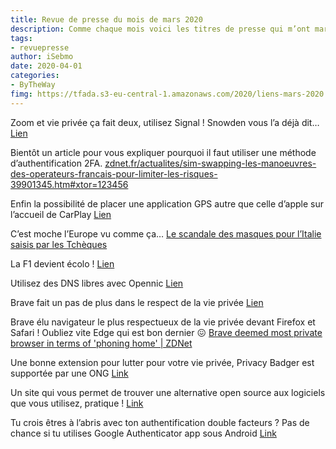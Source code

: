 ```yaml
---
title: Revue de presse du mois de mars 2020
description: Comme chaque mois voici les titres de presse qui m’ont marqué. 
tags: 
- revuepresse
author: iSebmo
date: 2020-04-01
categories: 
- ByTheWay
fimg: https://tfada.s3-eu-central-1.amazonaws.com/2020/liens-mars-2020.jpeg
--- 
```


Zoom et vie privée ça fait deux, utilisez Signal ! Snowden vous l’a déjà dit…
[Lien](https://www.cultofmac.com/696975/zoom-shares-data-with-facebook-even-about-non-facebook-users/)

Bientôt un article pour vous expliquer pourquoi il faut utiliser une méthode d’authentification 2FA.
[zdnet.fr/actualites/sim-swapping-les-manoeuvres-des-operateurs-francais-pour-limiter-les-risques-39901345.htm#xtor=123456](zdnet.fr/actualites/sim-swapping-les-manoeuvres-des-operateurs-francais-pour-limiter-les-risques-39901345.htm#xtor=123456)

Enfin la possibilité de placer une application GPS autre que celle d’apple sur l’accueil de CarPlay 
[Lien](https://www.theverge.com/2020/3/26/21194115/carplay-dashboard-third-party-map-support-ios-apple)

C’est moche l’Europe vu comme ça…
[Le scandale des masques pour l’Italie saisis par les Tchèques](https://www.google.fr/amp/s/www.ladepeche.fr/amp/2020/03/24/monde-le-scandale-des-masques-pour-litalie-saisis-par-les-tcheques,8815977.php)

La F1 devient écolo !
[Lien](https://techcrunch.com/2020/03/20/formula-1-replaces-its-postponed-races-with-a-virtual-grand-prix-series/)

Utilisez des DNS libres avec Opennic
[Lien](https://articles.cafeyn.co/f4c94f/pirate-informatique-hors-serie/2019-12-31/opennic-vos-dns-libres)

Brave fait un pas de plus dans le respect de la vie privée
[Lien](https://www.zdnet.fr/actualites/brave-va-brouiller-votre-piste-avec-des-empreintes-digitales-aleatoires-pour-proteger-la-vie-privee-de-ses-utilisateurs-39900421.htm#xtor=123456)

Brave élu navigateur le plus respectueux de la vie privée devant Firefox et Safari ! Oubliez vite Edge qui est bon dernier 😖 
[Brave deemed most private browser in terms of 'phoning home' | ZDNet](https://www.zdnet.com/article/brave-deemed-most-private-browser-in-terms-of-phoning-home/)

Une bonne extension pour lutter pour votre vie privée, Privacy Badger est supportée par une ONG
[Link](https://framalibre.org/content/privacy-badger)

Un site qui vous permet de trouver une alternative open source aux logiciels que vous utilisez, pratique !
[Link](https://opensource.builders/ "Opensource.builders | Opensource.builders")

Tu crois êtres à l’abris avec ton authentification double facteurs ? Pas de chance si tu utilises Google Authenticator app sous Android
[Link](https://techxplore.com/news/2020-03-google-authenticator-app-susceptible-malware.html "Google Authenticator app susceptible to malware attacks")
